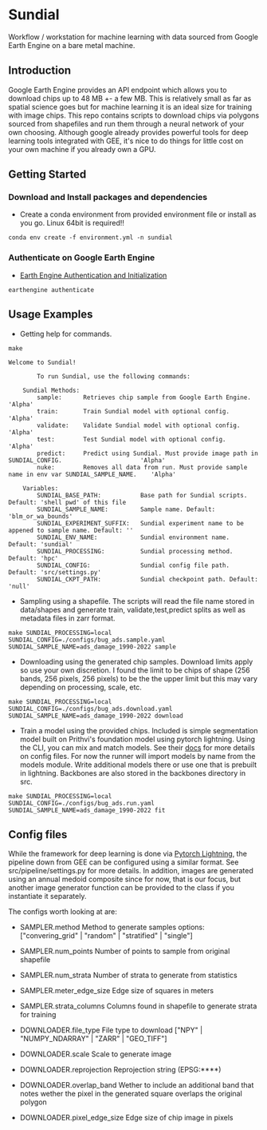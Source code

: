 # Sundial
Workflow / workstation for machine learning with data sourced from Google Earth Engine on a bare metal machine.

## Introduction

Google Earth Engine provides an API endpoint which allows you to download chips up to 48 MB +- a few MB. This is relatively small as far as spatial science goes but for machine learning it is an ideal size for training with image chips. This repo contains scripts to download chips via polygons sourced from shapefiles and run them through a neural network of your own choosing. Although google already provides powerful tools for deep learning tools integrated with GEE, it's nice to do things for little cost on your own machine if you already own a GPU.

## Getting Started

### Download and Install packages and dependencies

- Create a conda environment from provided environment file or install as you go. Linux 64bit is required!!

```
conda env create -f environment.yml -n sundial
```

### Authenticate on Google Earth Engine

- [Earth Engine Authentication and Initialization](https://developers.google.com/earth-engine/guides/auth)

```
earthengine authenticate
```

## Usage Examples

- Getting help for commands.

```Shell
make

Welcome to Sundial!

        To run Sundial, use the following commands:

    Sundial Methods:
        sample:      Retrieves chip sample from Google Earth Engine.                                        'Alpha'
        train:       Train Sundial model with optional config.                                              'Alpha'
        validate:    Validate Sundial model with optional config.                                           'Alpha'
        test:        Test Sundial model with optional config.                                               'Alpha'
        predict:     Predict using Sundial. Must provide image path in SUNDIAL_CONFIG.                      'Alpha'
        nuke:        Removes all data from run. Must provide sample name in env var SUNDIAL_SAMPLE_NAME.    'Alpha'

    Variables:
        SUNDIAL_BASE_PATH:           Base path for Sundial scripts. Default: 'shell pwd' of this file
        SUNDIAL_SAMPLE_NAME:         Sample name. Default: 'blm_or_wa_bounds'
        SUNDIAL_EXPERIMENT_SUFFIX:   Sundial experiment name to be appened to sample name. Default: ''
        SUNDIAL_ENV_NAME:            Sundial environment name. Default: 'sundial'
        SUNDIAL_PROCESSING:          Sundial processing method. Default: 'hpc'
        SUNDIAL_CONFIG:              Sundial config file path. Default: 'src/settings.py'
        SUNDIAL_CKPT_PATH:           Sundial checkpoint path. Default: 'null'
```

- Sampling using a shapefile. The scripts will read the file name stored in data/shapes and generate train, validate,test,predict splits as well as metadata files in zarr format.
```Shell
make SUNDIAL_PROCESSING=local SUNDIAL_CONFIG=./configs/bug_ads.sample.yaml SUNDIAL_SAMPLE_NAME=ads_damage_1990-2022 sample
```

- Downloading using the generated chip samples. Download limits apply so use your own discretion. I found the limit to be chips of shape (256 bands, 256 pixels, 256 pixels) to be the the upper limit but this may vary depending on processing, scale, etc.
```Shell
make SUNDIAL_PROCESSING=local SUNDIAL_CONFIG=./configs/bug_ads.download.yaml SUNDIAL_SAMPLE_NAME=ads_damage_1990-2022 download
```

- Train a model using the provided chips. Included is simple segmentation model built on Prithvi's foundation model using pytorch lightning. Using the CLI, you can mix and match models. See their [docs](https://lightning.ai/docs/pytorch/stable/cli/lightning_cli.html) for more details on config files. For now the runner will import models by name from the models module. Write additional models there or use one that is prebuilt in lightning. Backbones are also stored in the backbones directory in src.
```Shell
make SUNDIAL_PROCESSING=local SUNDIAL_CONFIG=./configs/bug_ads.run.yaml SUNDIAL_SAMPLE_NAME=ads_damage_1990-2022 fit
```

## Config files

While the framework for deep learning is done via [Pytorch Lightning](https://lightning.ai/docs/pytorch/stable/cli/lightning_cli.html), the pipeline down from GEE can be configured using a similar format. See src/pipeline/settings.py for more details. In addition, images are generated using an annual medoid composite since for now, that is our focus, but another image generator function can be provided to the class if you instantiate it separately.

The configs worth looking at are:
  - SAMPLER.method               Method to generate samples options: ["convering_grid" | "random" | "stratified" | "single"]
  - SAMPLER.num_points           Number of points to sample from original shapefile
  - SAMPLER.num_strata           Number of strata to generate from statistics
  - SAMPLER.meter_edge_size      Edge size of squares in meters
  - SAMPLER.strata_columns       Columns found in shapefile to generate strata for training

  - DOWNLOADER.file_type         File type to download ["NPY" | "NUMPY_NDARRAY" | "ZARR" | "GEO_TIFF"]
  - DOWNLOADER.scale             Scale to generate image
  - DOWNLOADER.reprojection      Reprojection string (EPSG:****)
  - DOWNLOADER.overlap_band      Wether to include an additional band that notes wether the pixel in the generated square overlaps the original polygon
  - DOWNLOADER.pixel_edge_size   Edge size of chip image in pixels
